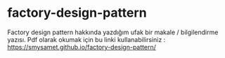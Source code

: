 # factory-design-pattern
Factory design pattern hakkında yazdığım ufak bir makale / bilgilendirme yazısı.
Pdf olarak okumak için bu linki kullanabilirsiniz : https://smysamet.github.io/factory-design-pattern/
